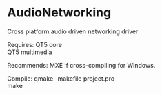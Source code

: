 # AudioNetworking
Cross platform audio driven networking driver

Requires:
QT5 core  
QT5 multimedia  

Recommends:
MXE if cross-compiling for Windows.  

Compile:
qmake -makefile project.pro  
make  

